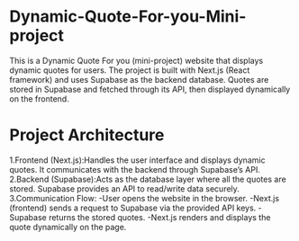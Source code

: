 # Dynamic-Quote-For-you-Mini-project
This is a Dynamic Quote For you (mini-project) website that displays dynamic quotes for users. The project is built with Next.js (React framework) and uses Supabase as the backend database. Quotes are stored in Supabase and fetched through its API, then displayed dynamically on the frontend.

# Project Architecture
1.Frontend (Next.js):Handles the user interface and displays dynamic quotes. It communicates with the backend through Supabase’s API.
2.Backend (Supabase):Acts as the database layer where all the quotes are stored. Supabase provides an API to read/write data securely.
3.Communication Flow: 
-User opens the website in the browser. 
-Next.js (frontend) sends a request to Supabase via the provided API keys. 
-Supabase returns the stored quotes. -Next.js renders and displays the quote dynamically on the page.
